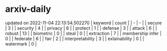 # arxiv-daily
updated on 2022-11-04 22:13:54.502270
| keyword | count |
| - | - |
| secure | 3 |
| security | 4 |
| privacy | 6 |
| protect | 1 |
| defense | 3 |
| attack | 6 |
| robust | 13 |
| biometric | 0 |
| steal | 0 |
| extraction | 7 |
| membership infer | 0 |
| federate | 6 |
| fair | 2 |
| interpretability | 3 |
| exlainability | 0 |
| watermark | 0 |
